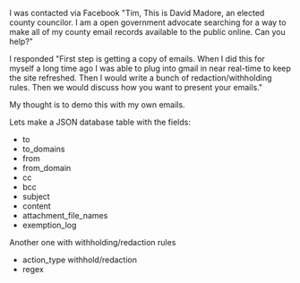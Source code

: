 I was contacted via Facebook "Tim, This is David Madore, an elected county councilor. I am a open government advocate searching for a way to make all of my county email records available to the public online. Can you help?"

I responded "First step is getting a copy of emails. When I did this for myself a long time ago I was able to plug into gmail in near real-time to keep the site refreshed. Then I would write a bunch of redaction/withholding rules. Then we would discuss how you want to present your emails."

My thought is to demo this with my own emails.

Lets make a JSON database table with the fields:
* to
* to_domains
* from
* from_domain
* cc
* bcc
* subject
* content
* attachment_file_names
* exemption_log

Another one with withholding/redaction rules
* action_type withhold/redaction
* regex
